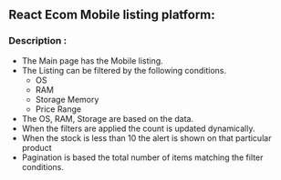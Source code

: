 ## React Ecom Mobile listing platform:

### Description :

- The Main page has the Mobile listing.
- The Listing can be filtered by the following conditions.
  - OS
  - RAM
  - Storage Memory
  - Price Range
- The OS, RAM, Storage are based on the data.
- When the filters are applied the count is updated dynamically.
- When the stock is less than 10 the alert is shown on that particular product
- Pagination is based the total number of items matching the filter conditions.
